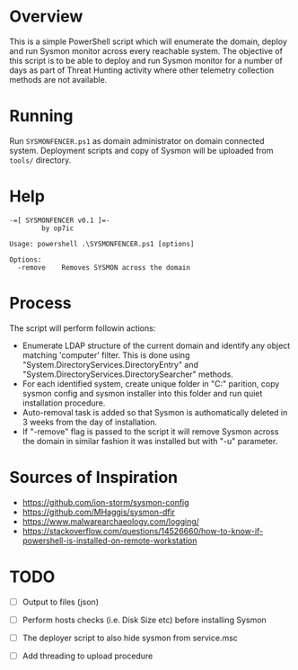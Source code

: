 # Overview
This is a simple PowerShell script which will enumerate the domain, deploy and run Sysmon monitor across every reachable system. The objective of this script is to be able to deploy and run Sysmon monitor for a number of days as part of Threat Hunting activity where other telemetry collection methods are not available.  

# Running

Run ```SYSMONFENCER.ps1``` as domain administrator on domain connected system. Deployment scripts and copy of Sysmon will be uploaded from ```tools/``` directory.

# Help

```
-=[ SYSMONFENCER v0.1 ]=-
        by op7ic

Usage: powershell .\SYSMONFENCER.ps1 [options]

Options:
  -remove    Removes SYSMON across the domain
```

# Process
The script will perform followin actions:

* Enumerate LDAP structure of the current domain and identify any object matching 'computer' filter. This is done using "System.DirectoryServices.DirectoryEntry" and "System.DirectoryServices.DirectorySearcher" methods.
* For each identified system, create unique folder in "C:" parition, copy sysmon config and sysmon installer into this folder and run quiet installation procedure. 
* Auto-removal task is added so that Sysmon is authomatically deleted in 3 weeks from the day of installation. 
* If "-remove" flag is passed to the script it will remove Sysmon across the domain in similar fashion it was installed but with "-u" parameter.

# Sources of Inspiration
* https://github.com/ion-storm/sysmon-config
* https://github.com/MHaggis/sysmon-dfir
* https://www.malwarearchaeology.com/logging/
* https://stackoverflow.com/questions/14526660/how-to-know-if-powershell-is-installed-on-remote-workstation

# TODO
- [ ] Output to files (json)
- [ ] Perform hosts checks (i.e. Disk Size etc) before installing Sysmon 
- [ ] The deployer script to also hide sysmon from service.msc
- [ ] Add threading to upload procedure
 


